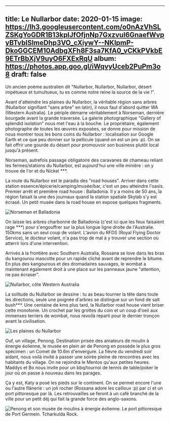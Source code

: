 
---
title: Le Nullarbor
date: 2020-01-15
image: https://lh3.googleusercontent.com/o0nAzVhSLZSKgYoGDR1B13kplJfOfjnNp7Gxzvul6GnaefWvpyBTvbISlmeDhp3VO_cXiywY--NKIpmP-DkoGGCEM10AdbgXFh8F3sa7KfA0_vCKkPVkbE9ETrBbXjV9uyO6FXExRqU
album:  https://photos.app.goo.gl/iWqvyUceb2PuPm3o8
draft: false
---


Un ancien poème australien dit "Nullarbor, Nullarbor, Nullarbor, désert impétueux et tumultueux, tu es comme notre reine la source de la vie !".

Avant d'atteindre les plaines du Nullarbor, la véritable  région sans arbres (Nullarbor signifiant "sans arbre" en latin), il nous faut d'abord quitter WA (Western Australia). Le périple démarre véritablement à Norseman, dernière bourgade avant la grande traversée. La galerie photographique "Gallery of splendid isolation" nous met l'eau à la bouche. Le propriétaire, également photographe de toutes les œuvres exposées, se donne pour mission de nous montrer tous les bons coins du Nullarbor : localisation sur Google Earth et ce que peu donner sur la pellicule (quand on est un pro :p). On se fait offrir une gourde du désert pour promouvoir son business plutôt local jusqu'à présent. 

Norseman, autrefois passage obligatoire des caravanes de chameau reliant les fermes/stations du Nullarbor, est aujourd'hui une ville minière : on y trouve de l'or et du Nickel ***. 

La route du Nullarbor est le paradis des "road houses". Arriver dans cette station essence/épicerie/camping/musée/bar, c'est un peu atteindre l'oasis. Premier arrêt et première road house : Balladonia. Il y a moins de 50 ans, la région faisait la une des journaux quand la station spatiale Skylab s'y est écrasé. Un petit musée dans la road house en expose quelques fragments. 

![Norseman et Balladonia](https://lh3.googleusercontent.com/joZcUqwqyZHcJ2_N2ec-s7TaKnxXwCo06Ql7AUbuW4afeJeOIDkutEvtyQyZeCMBdwIPbTA8Njd3SdhAHwMQrE0Iydmz6KeWG9zfc2xVJPA_hWfwClQHuq1llYPUl_ObJtjzchcazz4)

On laisse les arbres charbonné de Balladonia (c'est ici que les feux faisaient rage ***) pour s'engouffrer sur la plus longue ligne droite de l'Australie. 150kms sans un seul coup de volant. L'avion du RFDS (Royal Flying Doctor Service), le docteur volant, n'a pas trop de mal à y trouver une section où atterrir lors d'une intervention.

Arrivés à la frontière avec Southern Australia, Rossana se love dans les bras du kangourou mascotte pour un rapide cliché avant de reprendre le bitume. En plus des kangourous et des dromadaires sauvages, le wombat a maintenant également droit à une place sur les panneaux jaune "attention, ne pas écraser". 

![Nullarbor, côte Western Australia](https://lh3.googleusercontent.com/D1WBdrJRGwW_N_8fH0r2MOdsXZe57-7lEdpzKRDv8JItrgPxKEyEVCx6EBNRjaK-4SMGPhdQ_eYiQqtDd_PNBx7oWPgIGZeuCTDr9iC4wy6_y9NJb0NXM9WDGcob5ep79dq3iwk5144)

La solitude du Nullarbor se dessine : tu as beau tourner la tête dans toute les directions, seule une poignée d'arbres se distingue sur un fond de salt bush***. Une centaine de kms plus tard, la  Nullarbor road house vient briser cette monotonie. Un crochet par les grottes du coin et un coup d'oeil aux immenses terriers de wombat, nous revoilà reparti pour le dernier tronçon avant la civilisation.

![Les plaines du Nullarbor](https://lh3.googleusercontent.com/jfOEVc8f0fY_wQ7s4uDJa1pwM6JYs0dTbx3Fue_5tvp-wTktWpz40FBzX7-dyPDDTASs2VDWy-hoWneY8ZFmnOYYOqtNfjzix8O08Ui8HB1AEqB9HpiFwYHH_DSbGoox5zPdupv1krE)

Ouf, un village, Penong. Destination prisée des amateurs de moulin à énergie éolienne, le musée en plein air de Penong en possède le plus gros spécimen : un Comet de 10.6m d'envergure. La fièvre du vendredi soir aidant, nous voilà invité à passer une soirée pleine de rencontres avec les habitants du village. On ne rejoindra le Mentos qu'aux petites heures. Maddys et Bo nous invite pour un bbq/tournoi de tennis de table/poker le jour où on passe à nouveau dans les parages.

Ça y est, Katy a posé les pieds sur le continent. On se permet encore l'une ou l'autre flânerie : un joli rocher (Rossana adore les cailloux :p) par ci et un port pittoresque par là. Les retrouvailles se feront à un café branché de la ville pour un petit déj qui fait la grande force des anglo-saxons.

![Penong et son musée de moulins à énergie éolienne. Le port pittoresque de Port Germein. Tcharkulda Rock.](https://lh3.googleusercontent.com/j_3_xIndN-nd5n2VYCbu3MHACHq_d8U8PJetXcFGUz53lgt6b2W3nLYGl4IBT359Iezf1s3_hVtOprZhuzp3pYk_LsdYTNIC52BkNr1De4A4IX6xsC0iGb8SvnPde0wtklEepwGFDqg)


